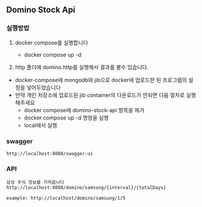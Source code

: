 ## Domino Stock Api

### 실행방법
1. docker compose를 실행합니다
   - docker compose up -d

2. http 폴더에 domino.http를 실행해서 결과를 볼수 있습니다.

- docker-compose에 mongodb와 jib으로 docker에 업로드한 된 프로그램의 설정을 넣어두었습니다
- 만약 개인 저장소에 업로드된 jib container의 다운로드가 안되면 다음 절차로 실행해주세요 
  - docker compose에 domino-stock-api 항목을 제거 
  - docker compose up -d 명령을 실행 
  - local에서 실행

### swagger 
    http://localhost:8080/swagger-ui

### API 
    삼성 주식 정보를 가져옵니다
    http://localhost:8080/domino/samsung/{interval}/{totalDays}

``example: http://localhost/domino/samsung/1/5``

